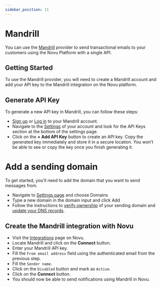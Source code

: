 ```yaml
---
sidebar_position: 11
---
```


# Mandrill

You can use the [Mandrill](https://mandrillapp.com/) provider to send transactional emails to your customers using the Novu Platform with a single API.

## Getting Started

To use the Mandrill provider, you will need to create a Mandrill account and add your API key to the Mandrill integration on the Novu platform.

## Generate API Key

To generate a new API key in Mandrill, you can follow these steps:

- [Sign up](https://login.mailchimp.com/signup/) or [Log in](https://login.mailchimp.com/) to your Mandrill account.
- Navigate to the [Settings](https://mandrillapp.com/settings) of your account and look for the API Keys section at the bottom of the settings page.
- Click on the **+ Add API Key** button to create an API key. Copy the generated key immediately and store it in a secure location. You won’t be able to see or copy the key once you finish generating it.

# Add a sending domain

To get started, you’ll need to add the domain that you want to send messages from.

- Navigate to [Settings page](https://mandrillapp.com/settings/sending-domains) and choose Domains
- Type a new domain in the domain input and click Add
- Follow the instructions to [verify ownership](https://mailchimp.com/developer/transactional/docs/authentication-delivery/#authentication) of your sending domain and [update your DNS records](https://mailchimp.com/developer/transactional/docs/authentication-delivery/#configure-your-dns).

## Create the Mandrill integration with Novu

- Visit the [Integrations](https://web.novu.co/integrations) page on Novu.
- Locate Mandrill and click on the **Connect** button.
- Enter your Mandrill API key.
- Fill the `From email address` field using the authenticated email from the previous step.
- Fill the `Sender name`.
- Click on the `Disabled` button and mark as `Active`.
- Click on the **Connect** button.
- You should now be able to send notifications using Mandrill in Novu.
